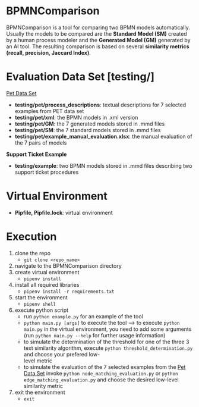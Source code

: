 # BPMNComparison
BPMNComparison is a tool for comparing two BPMN models automatically. Usually the models to be compared are the **Standard Model (SM)** created by a human process modeler and the **Generated Model (GM)** generated by an AI tool. The resulting comparison is based on several **similarity metrics (recall, precision, Jaccard Index)**.


<h1> Evaluation Data Set [testing/] </h1>

[Pet Data Set](https://huggingface.co/datasets/patriziobellan/PET) </br>
* **testing/pet/process\_descriptions**: textual descriptions for 7 selected examples from PET data set
* **testing/pet/xml**: the BPMN models in .xml version 
* **testing/pet/GM**: the 7 generated models stored in .mmd files
* **testing/pet/SM**: the 7 standard models stored in .mmd files
* **testing/pet/example_manual_evaluation.xlsx**: the manual evaluation of the 7 pairs of models

**Support Ticket Example**
* **testing/example**: two BPMN models stored in .mmd files describing two support ticket procedures
  

<h1> Virtual Environment </h1>

* **Pipfile, Pipfile.lock**: virtual environment

<h1> Execution </h1>

1. clone the repo
   - `git clone <repo_name>`
2. navigate to the BPMNComparison directory
3. create virtual environment
   - `pipenv install`
4. install all required libraries
   - `pipenv install -r requirements.txt`
5. start the environment
    - `pipenv shell`
6. execute python script
    - run `python example.py` for an example of the tool
    - `python main.py [args]` to execute the tool
       --> to execute `python main.py` in the virtual environment, you need to add some arguments (run `python main.py --help` for further usage information)
    - to simulate the determination of the threshold for one of the three 3 text similarity algorithm, execute `python threshold_determination.py` and choose your prefered low-    
      level metric
    - to simulate the evaluation of the 7 selected examples from the [Pet Data Set](https://huggingface.co/datasets/patriziobellan/PET) invoke `python node_matching_evaluation.py`
      or `python edge_matching_evaluation.py` and choose the desired low-level similarity metric
7. exit the environment
   - `exit`
   
 



